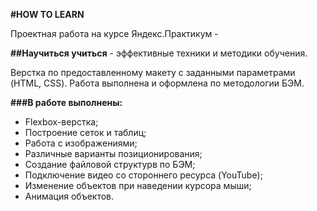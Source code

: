 **#HOW TO LEARN**

Проектная работа на курсе Яндекс.Практикум -

**##Научиться учиться** - эффективные техники и методики обучения.

Верстка по предоставленному макету с заданными параметрами (HTML, CSS). Работа выполнена и оформлена по методологии БЭМ.

**###В работе выполнены:**
 * Flexbox-верстка;
 * Построение сеток и таблиц;
 * Работа с изображениями;
 * Различные варианты позиционирования;
 * Создание файловой структурв по БЭМ;
 * Подключение видео со стороннего ресурса (YouTube);
 * Изменение объектов при наведении курсора мыши;
 * Анимация объектов.